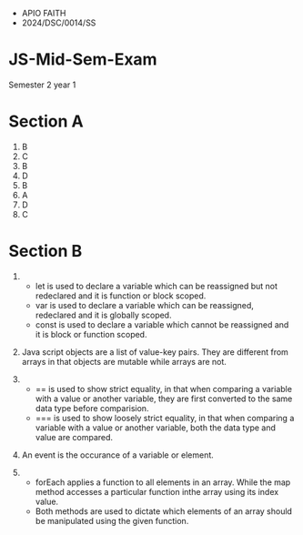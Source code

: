 - APIO FAITH
- 2024/DSC/0014/SS

# JS-Mid-Sem-Exam
Semester 2 year 1
# Section A
1. B
2. C
3. B
4. D
5. B
6. A
7. D
8. C

# Section B
1. - let is used to declare a variable which can be reassigned but not redeclared and it is function or block scoped.
   - var is used to declare a variable which can be reassigned, redeclared and it is globally scoped.
   - const is used to declare a variable which cannot be reassigned and it is block or function scoped.

2. Java script objects are a list of value-key pairs. They are different from arrays in that objects are mutable while arrays are not.

3. - == is used to show strict equality, in that when comparing a variable with a value or another variable, they are first converted to the same data type before comparision.
   - === is used to show loosely strict equality, in that when comparing a variable with a value or another variable, both the data type and value are compared.

4. An event is the occurance of a variable or element.

5. - forEach applies a function to all elements in an array. While the map method accesses a particular function inthe array using its index value.
   - Both methods are used to dictate which elements of an array should be manipulated using the given function.
